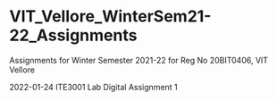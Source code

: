 # VIT_Vellore_WinterSem21-22_Assignments
Assignments for Winter Semester 2021-22 for Reg No 20BIT0406, VIT Vellore

2022-01-24 ITE3001 Lab Digital Assignment 1
